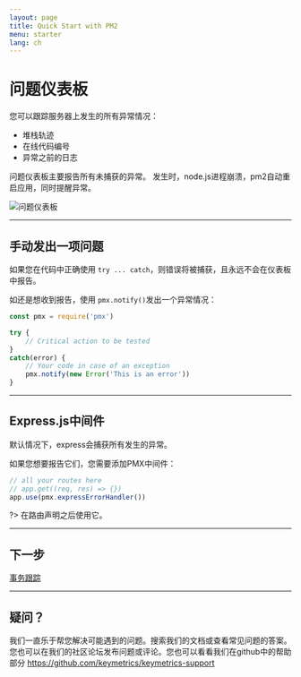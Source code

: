 ```yaml
---
layout: page
title: Quick Start with PM2
menu: starter
lang: ch
---
```


# 问题仪表板
 
您可以跟踪服务器上发生的所有异常情况：
- 堆栈轨迹
- 在线代码编号
- 异常之前的日志

问题仪表板主要报告所有未捕获的异常。 发生时，node.js进程崩溃，pm2自动重启应用，同时提醒异常。

![问题仪表板]({{site.baseurl}}/img/monitoring/issue.png)

---

## 手动发出一项问题

如果您在代码中正确使用 `try ... catch`，则错误将被捕获，且永远不会在仪表板中报告。

如还是想收到报告，使用 `pmx.notify()`发出一个异常情况：

```javascript
const pmx = require('pmx')

try {
    // Critical action to be tested
}
catch(error) {
    // Your code in case of an exception
    pmx.notify(new Error('This is an error'))
}
```

---

## Express.js中间件

默认情况下，express会捕获所有发生的异常。

如果您想要报告它们，您需要添加PMX中间件：

```javascript
// all your routes here
// app.get((req, res) => {})
app.use(pmx.expressErrorHandler())
```

?> 在路由声明之后使用它。

---

## 下一步

[事务跟踪]({{site.baseurl}}/ch/monitoring/guide/transaction-tracing)

---

## 疑问？

我们一直乐于帮您解决可能遇到的问题。搜索我们的文档或查看常见问题的答案。您也可以在我们的社区论坛发布问题或评论。您也可以看看我们在github中的帮助部分 https://github.com/keymetrics/keymetrics-support